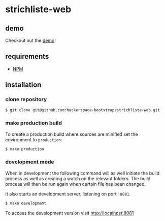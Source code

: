 # strichliste-web

## demo

Checkout out the [demo](http://demo.hackerspace-bootstrap.org/strichliste-web/)!

## requirements

* [NPM](https://www.npmjs.org/)

## installation

### clone repository
````bash
$ git clone git@github.com:hackerspace-bootstrap/strichliste-web.git
````

### make production build

To create a production build where sources are minified set the environment to `production`:

````bash
$ make production
````

### development mode

When in development the following command will as well initiate the build process as well as creating a watch on the relevant folders.
The build process will then be run again when certain file has been changed.

It also starts an development server, listening on port `:8081`.

````bash
$ make development
````

To access the development version visit [http://localhost:8081](http://localhost:8081)
